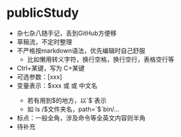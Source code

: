 # publicStudy
- 杂七杂八随手记，丢到GitHub方便移
- 草稿流，不定时整理
- 不严格按markdown语法，优先编辑时自己舒服
  - 比如懒用转义字符，换行空格，换行空行，表格空行等
- Ctrl+某键，写为 C+某键
- 可选参数：[xxx]
- 变量表示：$xxx 或 <xxx> 或 中文名
  - 若有用到$的地方，以`$`表示
  - 如 ls /$文件夹名，path=`$`bin/...
- 标点：一般全角，涉及命令等全英文内容则半角
- 待补充
